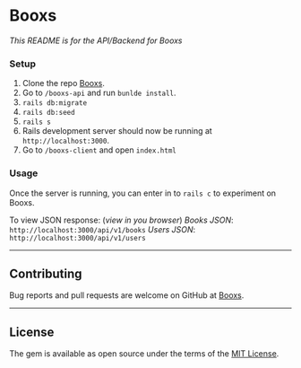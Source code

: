 # Booxs

_This README is for the API/Backend for Booxs_


### Setup
1. Clone the repo [Booxs](https://github.com/phajib/booxs).
2. Go to ```/booxs-api``` and run ```bunlde install```.
3. ```rails db:migrate```
4. ```rails db:seed```
5. ```rails s```
6. Rails development server should now be running at ```http://localhost:3000```.
7. Go to ```/booxs-client``` and open ```index.html```

### Usage
Once the server is running, you can enter in to ```rails c``` to experiment on Booxs.

To view JSON response: (_view in you browser_)
*Books JSON*: ```http://localhost:3000/api/v1/books```
*Users JSON*: ```http://localhost:3000/api/v1/users```

---

## Contributing

Bug reports and pull requests are welcome on GitHub at [Booxs](https://github.com/phajib/booxs).

---

## License

The gem is available as open source under the terms of the [MIT License](https://opensource.org/licenses/MIT).

